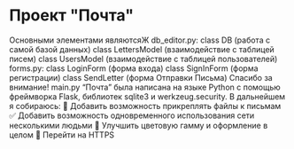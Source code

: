 <h1>Проект "Почта"</h1>

Основными элементами являютсяЖ
db_editor.py:
class DB (работа с самой базой данных)
class LettersModel (взаимодействие с таблицей писем)
class UsersModel (взаимодействие с таблицей пользователей)
forms.py:
class LoginForm (форма входа)
class SignInForm (форма регистрации)
class SendLetter (форма Отправки Письма)
Спасибо за внимание!
main.py
“Почта” была написана на языке Python с помощью фреймворка Flask, библиотек sqlite3 и werkzeug.security.
В дальнейшем я собираюсь:
🔲 Добавить возможность прикреплять файлы к письмам
✅ Добавить возможность одновременного использования сети несколькими людьми
🔲 Улучшить цветовую гамму и оформление в целом
🔲 Перейти на HTTPS

